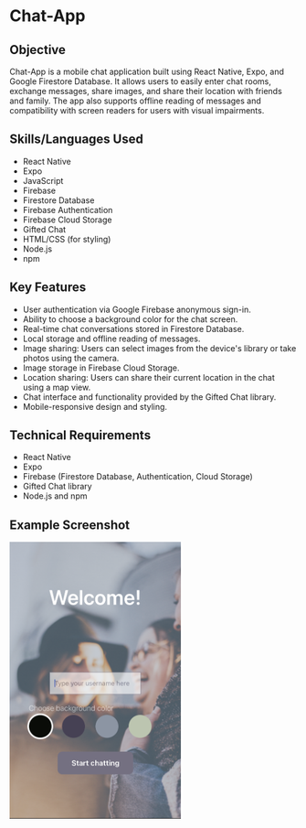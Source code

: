# Chat-App

## Objective
Chat-App is a mobile chat application built using React Native, Expo, and Google Firestore Database. It allows users to easily enter chat rooms, exchange messages, share images, and share their location with friends and family. The app also supports offline reading of messages and compatibility with screen readers for users with visual impairments.

## Skills/Languages Used
- React Native
- Expo
- JavaScript
- Firebase
- Firestore Database
- Firebase Authentication
- Firebase Cloud Storage
- Gifted Chat
- HTML/CSS (for styling)
- Node.js
- npm

## Key Features
- User authentication via Google Firebase anonymous sign-in.
- Ability to choose a background color for the chat screen.
- Real-time chat conversations stored in Firestore Database.
- Local storage and offline reading of messages.
- Image sharing: Users can select images from the device's library or take photos using the camera.
- Image storage in Firebase Cloud Storage.
- Location sharing: Users can share their current location in the chat using a map view.
- Chat interface and functionality provided by the Gifted Chat library.
- Mobile-responsive design and styling.

## Technical Requirements
- React Native
- Expo
- Firebase (Firestore Database, Authentication, Cloud Storage)
- Gifted Chat library
- Node.js and npm



## Example Screenshot
<img src="assets/READMEimg.png" alt="Chat-App Screenshot" width="300">
